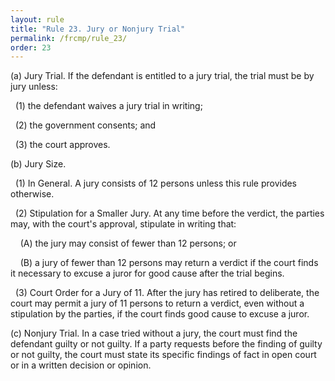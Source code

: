```yaml
---
layout: rule
title: "Rule 23. Jury or Nonjury Trial"
permalink: /frcmp/rule_23/
order: 23
---
```


(a) Jury Trial. If the defendant is entitled to a jury trial, the trial must be by jury unless:


&nbsp;&nbsp;(1) the defendant waives a jury trial in writing;


&nbsp;&nbsp;(2) the government consents; and


&nbsp;&nbsp;(3) the court approves.


(b) Jury Size.


&nbsp;&nbsp;(1) In General. A jury consists of 12 persons unless this rule provides otherwise.


&nbsp;&nbsp;(2) Stipulation for a Smaller Jury. At any time before the verdict, the parties may, with the court's approval, stipulate in writing that:


&nbsp;&nbsp;&nbsp;&nbsp;(A) the jury may consist of fewer than 12 persons; or


&nbsp;&nbsp;&nbsp;&nbsp;(B) a jury of fewer than 12 persons may return a verdict if the court finds it necessary to excuse a juror for good cause after the trial begins.


&nbsp;&nbsp;(3) Court Order for a Jury of 11. After the jury has retired to deliberate, the court may permit a jury of 11 persons to return a verdict, even without a stipulation by the parties, if the court finds good cause to excuse a juror.


(c) Nonjury Trial. In a case tried without a jury, the court must find the defendant guilty or not guilty. If a party requests before the finding of guilty or not guilty, the court must state its specific findings of fact in open court or in a written decision or opinion.

